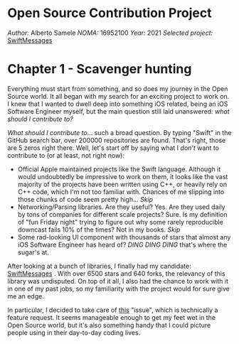 # Open Source Contribution Project

*Author:* Alberto Samele
*NOMA:* 16952100
*Year:* 2021
*Selected project:* [SwiftMessages](https://github.com/SwiftKickMobile/SwiftMessages)

# Chapter 1 - Scavenger hunting

Everything must start from something, and so does my journey in the Open Source world.
It all began with my search for an exciting project to work on. I knew that I wanted to dwell deep into something iOS related, being an iOS Software Engineer myself, but the main question still laid unanswered: *what should I contribute to?*

*What should I contribute to*... such a broad question. By typing "Swift" in the GitHub search bar, over 200000 repositories are found. That's right, those are 5 zeros right there.
Well, let's start off by saying what I *don't* want to contribute to (or at least, not right now):

 - Official Apple maintained projects like the Swift language. Although it would undoubtedly be impressive to work on them, it looks like the vast majority of the projects have been written using C++, or heavily rely on C++ code, which I'm not too familiar with. Chances of me slipping into those chunks of code seem pretty high... *Skip*
 - Networking/Parsing libraries. Are they useful? Yes. Are they used daily by tons of companies for different scale projects? Sure. Is my definition of "fun Friday night" trying to figure out why some rarely reproducible downcast fails 10% of the times? Not in my books. *Skip*
 - Some rad-looking UI component with thousands of stars that almost any iOS Software Engineer has heard of? *DING DING DING* that's where the sugar's at.

After looking at a bunch of libraries, I finally had my candidate: [SwiftMessages](https://github.com/SwiftKickMobile/SwiftMessages) . With over 6500 stars and 640 forks, the relevancy of this library was undisputed. On top of it all, I also had the chance to work with it in one of my past jobs, so my familiarity with the project would for sure give me an edge.

In particular, I decided to take care of [this](https://github.com/SwiftKickMobile/SwiftMessages/issues/207) "issue", which is technically a feature request. It seems manageable enough to get my feet wet in the Open Source world, but it's also something handy that I could picture people using in their day-to-day coding lives.

